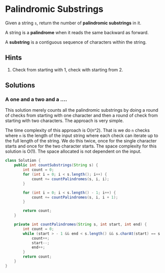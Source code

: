 # Palindromic Substrings

Given a string `s`, return the number of **palindromic substrings** in it.

A string is a **palindrome** when it reads the same backward as forward.

A **substring** is a contiguous sequence of characters within the string.

## Hints

1. Check from starting with 1, check with starting from 2.

## Solutions

### A one and a two and a ....

This solution merely counts all the palindromic substrings by doing a round of
checks from starting with one character and then a round of check from starting
with two characters. The approach is very simple.

The time complexity of this approach is O(n^2). That is we do `n` checks where
`n` is the length of the input string where each check can iterate up to the
full length of the string. We do this twice, once for the single character
starts and once for the two character starts. The space complexity for this
solution is O(1). The space allocated is not dependent on the input.

```java
class Solution {
    public int countSubstrings(String s) {
        int count = 0;
        for (int i = 0; i < s.length(); i++) {
            count += countPalindromes(s, i, i);
        }

        for (int i = 0; i < s.length() - 1; i++) {
            count += countPalindromes(s, i, i + 1);
        }

        return count;
    }

    private int countPalindromes(String s, int start, int end) {
        int count = 0;
        while (start > - 1 && end < s.length() && s.charAt(start) == s.charAt(end)) {
            count++;
            start--;
            end++;
        }
        return count;
    }
}
```
